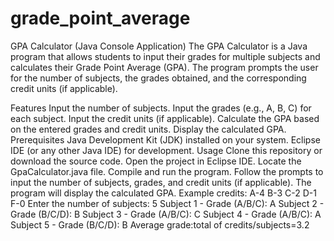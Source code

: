 # grade_point_average
GPA Calculator (Java Console Application)
The GPA Calculator is a Java program that allows students to input their grades for multiple subjects and calculates their Grade Point Average (GPA). The program prompts the user for the number of subjects, the grades obtained, and the corresponding credit units (if applicable).

Features
Input the number of subjects.
Input the grades (e.g., A, B, C) for each subject.
Input the credit units (if applicable).
Calculate the GPA based on the entered grades and credit units.
Display the calculated GPA.
Prerequisites
Java Development Kit (JDK) installed on your system.
Eclipse IDE (or any other Java IDE) for development.
Usage
Clone this repository or download the source code.
Open the project in Eclipse IDE.
Locate the GpaCalculator.java file.
Compile and run the program.
Follow the prompts to input the number of subjects, grades, and credit units (if applicable).
The program will display the calculated GPA.
Example
credits:
A-4
B-3
C-2
D-1
F-0
Enter the number of subjects: 5
Subject 1 - Grade (A/B/C): A
Subject 2 - Grade (B/C/D): B
Subject 3 - Grade (A/B/C): C
Subject 4 - Grade (A/B/C): A
Subject 5 - Grade (B/C/D): B
Average grade:total of credits/subjects=3.2
